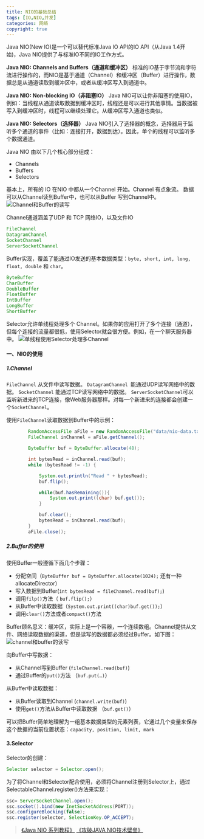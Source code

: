 ```yaml
---
title: NIO的基础总结
tags: [IO,NIO,并发]
categories: 网络
copyright: true
---
```

Java NIO(New IO)是一个可以替代标准Java IO API的IO API（从Java 1.4开始)，Java NIO提供了与标准IO不同的IO工作方式。
<!--more-->
**Java NIO: Channels and Buffers（通道和缓冲区）**
标准的IO基于字节流和字符流进行操作的，而NIO是基于通道（Channel）和缓冲区（Buffer）进行操作，数据总是从通道读取到缓冲区中，或者从缓冲区写入到通道中。

**Java NIO: Non-blocking IO（非阻塞IO）**
Java NIO可以让你非阻塞的使用IO，例如：当线程从通道读取数据到缓冲区时，线程还是可以进行其他事情。当数据被写入到缓冲区时，线程可以继续处理它。从缓冲区写入通道也类似。

**Java NIO: Selectors（选择器）**
Java NIO引入了选择器的概念，选择器用于监听多个通道的事件（比如：连接打开，数据到达）。因此，单个的线程可以监听多个数据通道。

Java NIO 由以下几个核心部分组成：
- Channels
- Buffers
- Selectors

基本上，所有的 IO 在NIO 中都从一个Channel 开始。Channel 有点象流。 数据可以从Channel读到Buffer中，也可以从Buffer 写到Channel中。
![Channel和Buffer的读写](http://upload-images.jianshu.io/upload_images/8926909-fb3310e57d93894e.png?imageMogr2/auto-orient/strip%7CimageView2/2/w/1240)

Channel通道涵盖了UDP 和 TCP 网络IO，以及文件IO
```java
FileChannel
DatagramChannel
SocketChannel
ServerSocketChannel
```
Buffer实现，覆盖了能通过IO发送的基本数据类型：`byte, short, int, long, float, double` 和 `char`。
```java
ByteBuffer
CharBuffer
DoubleBuffer
FloatBuffer
IntBuffer
LongBuffer
ShortBuffer
```
Selector允许单线程处理多个 Channel。如果你的应用打开了多个连接（通道），但每个连接的流量都很低，使用Selector就会很方便。例如，在一个聊天服务器中。
![单线程使用Selector处理多Channel](http://upload-images.jianshu.io/upload_images/8926909-5e50515713aa3509.png?imageMogr2/auto-orient/strip%7CimageView2/2/w/1240)
#### 一、NIO的使用
##### 1.Channel
`FileChannel` 从文件中读写数据。
`DatagramChannel `能通过UDP读写网络中的数据。
`SocketChannel` 能通过TCP读写网络中的数据。
`ServerSocketChannel`可以监听新进来的TCP连接，像Web服务器那样。对每一个新进来的连接都会创建一个`SocketChannel`。

使用`FileChannel`读取数据到Buffer中的示例：
```java
        RandomAccessFile aFile = new RandomAccessFile("data/nio-data.txt", "rw");
        FileChannel inChannel = aFile.getChannel();

        ByteBuffer buf = ByteBuffer.allocate(48);

        int bytesRead = inChannel.read(buf);
        while (bytesRead != -1) {

            System.out.println("Read " + bytesRead);
            buf.flip();

            while(buf.hasRemaining()){
                System.out.print((char) buf.get());
            }

            buf.clear();
            bytesRead = inChannel.read(buf);
        }
        aFile.close();
```
##### 2.Buffer的使用
使用Buffer一般遵循下面几个步骤：
- 分配空间（`ByteBuffer buf = ByteBuffer.allocate(1024);` 还有一种allocateDirector）
- 写入数据到Buffer(`int bytesRead = fileChannel.read(buf);`)
- 调用`filp()`方法（ `buf.flip();`）
- 从Buffer中读取数据（`System.out.print((char)buf.get());`）
- 调用`clear()`方法或者`compact()`方法

Buffer顾名思义：缓冲区，实际上是一个容器，一个连续数组。Channel提供从文件、网络读取数据的渠道，但是读写的数据都必须经过Buffer。如下图：
![channel和buffer的读写](http://upload-images.jianshu.io/upload_images/8926909-ac43d8ab02212cbf.png?imageMogr2/auto-orient/strip%7CimageView2/2/w/1240)

向Buffer中写数据：
- 从Channel写到Buffer (`fileChannel.read(buf)`)
- 通过Buffer的`put()`方法 （`buf.put(…)`）

从Buffer中读取数据：
- 从Buffer读取到Channel (`channel.write(buf)`)
- 使用`get()`方法从Buffer中读取数据 （`buf.get()`）

可以把Buffer简单地理解为一组基本数据类型的元素列表，它通过几个变量来保存这个数据的当前位置状态：`capacity, position, limit, mark`

#### 3.Selector
Selector的创建：
```java
Selector selector = Selector.open();
```
为了将Channel和Selector配合使用，必须将Channel注册到Selector上，通过SelectableChannel.register()方法来实现：
```java
ssc= ServerSocketChannel.open();
ssc.socket().bind(new InetSocketAddress(PORT));
ssc.configureBlocking(false);
ssc.register(selector, SelectionKey.OP_ACCEPT);
```
>[《Java NIO 系列教程》](http://ifeve.com/java-nio-all/)
>[《攻破JAVA NIO技术壁垒》](http://www.importnew.com/19816.html)